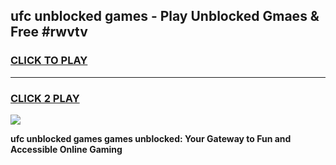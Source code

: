 
## ufc unblocked games - Play Unblocked Gmaes & Free #rwvtv
<h3>
<a href="https://premium.freeplayer.one?title=ufc_unblocked_games&ref=01M">CLICK TO PLAY</a></h3>
<hr>

<h3>
<a href="https://premium.freeplayer.one?title=ufc_unblocked_games&ref=01M">CLICK 2 PLAY</a>
  
</h3>

<a href="https://premium.freeplayer.one?title=ufc_unblocked_games&ref=01M"><img src="https://clearcache.store/games.png"></a>


**ufc unblocked games games unblocked: Your Gateway to Fun and Accessible Online Gaming**

